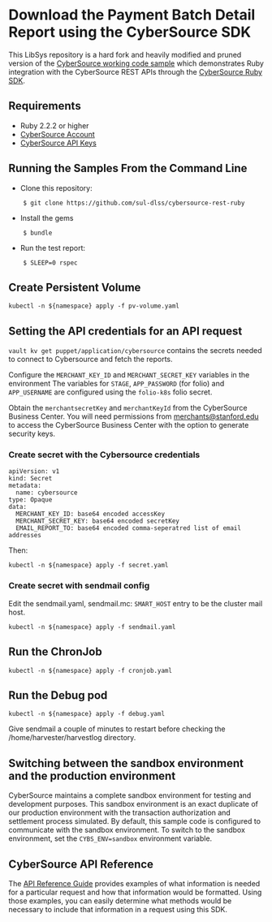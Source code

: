 # Download the Payment Batch Detail Report using the CyberSource SDK

This LibSys repository is a hard fork and heavily modified and pruned version of the [CyberSource working code sample](https://github.com/CyberSource/cybersource-rest-samples-ruby) which demonstrates Ruby
integration with the CyberSource REST APIs through the [CyberSource Ruby SDK](https://github.com/CyberSource/cybersource-rest-client-ruby).

## Requirements
* Ruby 2.2.2 or higher
* [CyberSource Account](https://developer.cybersource.com/api/developer-guides/dita-gettingstarted/registration.html)
* [CyberSource API Keys](https://developer.cybersource.com/api/developer-guides/dita-gettingstarted/registration/createCertSharedKey.html)

## Running the Samples From the Command Line
* Clone this repository:
```
    $ git clone https://github.com/sul-dlss/cybersource-rest-ruby
```
* Install the gems
```
    $ bundle
```
* Run the test report:
```
    $ SLEEP=0 rspec
```

## Create Persistent Volume
```
kubectl -n ${namespace} apply -f pv-volume.yaml
```

## Setting the API credentials for an API request

`vault kv get puppet/application/cybersource` contains the secrets needed to connect to Cybersource and fetch the reports.

Configure the `MERCHANT_KEY_ID` and `MERCHANT_SECRET_KEY` variables in the environment The variables for `STAGE`, `APP_PASSWORD` (for folio) and `APP_USERNAME` are configured using the `folio-k8s` folio secret.

Obtain the `merchantsecretKey` and `merchantKeyId` from the CyberSource Business Center.
You will need permissions from merchants@stanford.edu to access the CyberSource Business Center
with the option to generate security keys.

### Create secret with the Cybersource credentials
```
apiVersion: v1
kind: Secret
metadata:
  name: cybersource
type: Opaque
data:
  MERCHANT_KEY_ID: base64 encoded accessKey
  MERCHANT_SECRET_KEY: base64 encoded secretKey
  EMAIL_REPORT_TO: base64 encoded comma-seperatred list of email addresses
```
Then:
```
kubectl -n ${namespace} apply -f secret.yaml
```

### Create secret with sendmail config
Edit the sendmail.yaml, sendmail.mc: `SMART_HOST` entry to be the cluster mail host.
```
kubectl -n ${namespace} apply -f sendmail.yaml
```

## Run the ChronJob
```
kubectl -n ${namespace} apply -f cronjob.yaml
```

## Run the Debug pod
```
kubectl -n ${namespace} apply -f debug.yaml
```

Give sendmail a couple of minutes to restart before checking the /home/harvester/harvestlog directory.


## Switching between the sandbox environment and the production environment
CyberSource maintains a complete sandbox environment for testing and development purposes. This sandbox environment is an exact
duplicate of our production environment with the transaction authorization and settlement process simulated. By default, this sample code is
configured to communicate with the sandbox environment.
To switch to the sandbox environment, set the `CYBS_ENV=sandbox` environment variable.

## CyberSource API Reference

The [API Reference Guide](http://developer.cybersource.com/api/reference) provides examples of what information is needed for a particular request and how that information would be formatted. Using those examples, you can easily determine what methods would be necessary to include that information in a request using this SDK.

